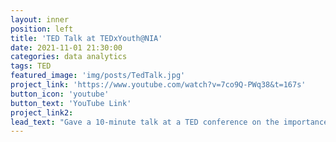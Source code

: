 ```yaml
---
layout: inner
position: left
title: 'TED Talk at TEDxYouth@NIA'
date: 2021-11-01 21:30:00
categories: data analytics
tags: TED
featured_image: 'img/posts/TedTalk.jpg'
project_link: 'https://www.youtube.com/watch?v=7co9Q-PWq38&t=167s'
button_icon: 'youtube'
button_text: 'YouTube Link'
project_link2: 
lead_text: "Gave a 10-minute talk at a TED conference on the importance of friendships and the role it plays in everybody’s lives."
---
```


